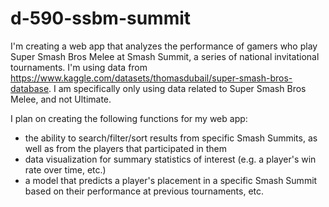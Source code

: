 # d-590-ssbm-summit

I'm creating a web app that analyzes the performance of gamers who play Super Smash Bros Melee at Smash Summit, a series of national invitational tournaments. I'm using data from https://www.kaggle.com/datasets/thomasdubail/super-smash-bros-database. I am specifically only using data related to Super Smash Bros Melee, and not Ultimate. 

I plan on creating the following functions for my web app: 
- the ability to search/filter/sort results from specific Smash Summits, as well as from the players that participated in them
- data visualization for summary statistics of interest (e.g. a player's win rate over time, etc.)
- a model that predicts a player's placement in a specific Smash Summit based on their performance at previous tournaments, etc. 
